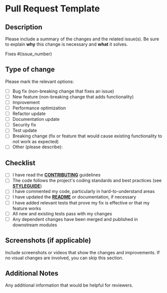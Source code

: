 # Pull Request Template

## Description

Please include a summary of the changes and the related issue(s). Be sure to explain **why** this change is necessary and **what** it solves.

Fixes #(issue_number)

## Type of change

Please mark the relevant options:

- [ ] Bug fix (non-breaking change that fixes an issue)
- [ ] New feature (non-breaking change that adds functionality)
- [ ] Improvement
- [ ] Performance optimization
- [ ] Refactor update
- [ ] Documentation update
- [ ] Security fix
- [ ] Test update
- [ ] Breaking change (fix or feature that would cause existing functionality to not work as expected)
- [ ] Other (please describe):

## Checklist

- [ ] I have read the [**CONTRIBUTING**](../blob/main/CONTRIBUTING.md) guidelines
- [ ] The code follows the project's coding standards and best practices (see [**STYLEGUIDE**](../blob/main/docs/styleguide.md))
- [ ] I have commented my code, particularly in hard-to-understand areas
- [ ] I have updated the [**README**](../blob/main/README.md) or documentation, if necessary
- [ ] I have added relevant tests that prove my fix is effective or that my feature works
- [ ] All new and existing tests pass with my changes
- [ ] Any dependent changes have been merged and published in downstream modules

## Screenshots (if applicable)

Include screenshots or videos that show the changes and improvements. If no visual changes are involved, you can skip this section.

## Additional Notes

Any additional information that would be helpful for reviewers.

